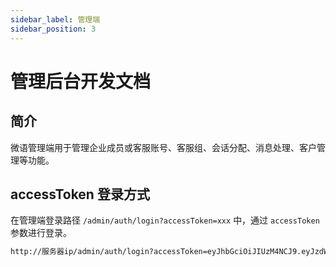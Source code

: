 ```yaml
---
sidebar_label: 管理端
sidebar_position: 3
---
```


# 管理后台开发文档

## 简介

微语管理端用于管理企业成员或客服账号、客服组、会话分配、消息处理、客户管理等功能。

## accessToken 登录方式

在管理端登录路径 `/admin/auth/login?accessToken=xxx` 中，通过 `accessToken` 参数进行登录。

```bash
http://服务器ip/admin/auth/login?accessToken=eyJhbGciOiJIUzM4NCJ9.eyJzdWIiOiJ7XCJwbGF0Zm9ybVwiOlwiYnl0ZWRlc2tcIixcInVzZXJuYW1lXCI6XCJhZG1pbkBlbWFpbC5jb21cIn0iLCJpYXQiOjE3NTI3MjQ4MzIsImV4cCI6MTc1NTMxNjgzMn0.3Q5ZXyNHImEGCErPkRXWG6rnFK1F_z77kTE6iRlpKmzUAtRpJZinjM_O0J0GebtM
```
